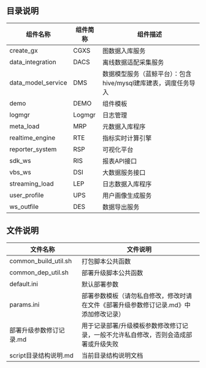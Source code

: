## 目录说明
|组件名称|组件简称|组件描述|
|-|-|-|
|create_gx|CGXS|图数据入库服务|
|data_integration|DACS|离线数据适配采集服务|
|data_model_service|DMS|数据模型服务（蓝鲸平台）：包含hive/mysql建库建表，调度任务导入|
|demo|DEMO|组件模板|
|logmgr|Logmgr|日志管理|
|meta_load|MRP|元数据入库程序|
|realtime_engine|RTE|指标实时计算引擎|
|reporter_system|RSP|可视化平台|
|sdk_ws|RIS|报表API接口|
|vbs_ws|DSI|大数据服务接口|
|streaming_load|LEP|日志数据入库程序|
|user_profile|UPS|用户画像生成服务|
|ws_outfile|DES|数据导出服务|

## 文件说明
|文件名称|文件说明|
|-|-|
|common_build_util.sh|打包脚本公共函数|
|common_dep_util.sh|部署升级脚本公共函数|
|default.ini|默认部署参数|
|params.ini|部署参数模板（请勿私自修改，修改时请在文件《部署升级参数修订记录.md》中添加修改记录）|
|部署升级参数修订记录.md|用于记录部署/升级模板参数修改修订记录，一般不允许私自修改，否则会造成部署或升级失败|
|script目录结构说明.md|当前目录结构说明文档|

